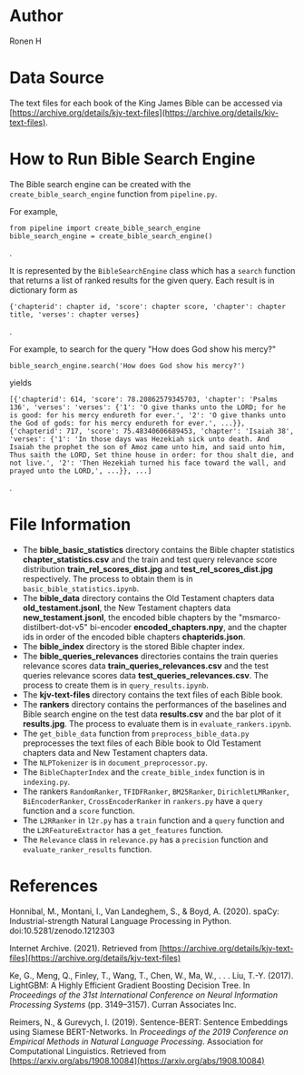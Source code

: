 # Author
Ronen H

# Data Source
The text files for each book of the King James Bible can be accessed via [https://archive.org/details/kjv-text-files](https://archive.org/details/kjv-text-files).

# How to Run Bible Search Engine
The Bible search engine can be created with the `create_bible_search_engine` function from `pipeline.py`.  

For example,
```
from pipeline import create_bible_search_engine
bible_search_engine = create_bible_search_engine()
```
.

It is represented by the `BibleSearchEngine` class which has a `search` function that returns a list of ranked results for the given query. Each result is in dictionary form as
```
{'chapterid': chapter id, 'score': chapter score, 'chapter': chapter title, 'verses': chapter verses}
```
.  

For example, to search for the query "How does God show his mercy?"
```
bible_search_engine.search('How does God show his mercy?')
```
yields
```
[{'chapterid': 614, 'score': 78.20862579345703, 'chapter': 'Psalms 136', 'verses': 'verses': {'1': 'O give thanks unto the LORD; for he is good: for his mercy endureth for ever.', '2': 'O give thanks unto the God of gods: for his mercy endureth for ever.', ...}}, {'chapterid': 717, 'score': 75.48340606689453, 'chapter': 'Isaiah 38', 'verses': {'1': 'In those days was Hezekiah sick unto death. And Isaiah the prophet the son of Amoz came unto him, and said unto him, Thus saith the LORD, Set thine house in order: for thou shalt die, and not live.', '2': 'Then Hezekiah turned his face toward the wall, and prayed unto the LORD,', ...}}, ...]
```
.  

# File Information
- The **bible_basic_statistics** directory contains the Bible chapter statistics **chapter_statistics.csv** and the train and test query relevance score distribution **train_rel_scores_dist.jpg** and **test_rel_scores_dist.jpg** respectively. The process to obtain them is in `basic_bible_statistics.ipynb`.
- The **bible_data** directory contains the Old Testament chapters data **old_testament.jsonl**, the New Testament chapters data **new_testament.jsonl**, the encoded bible chapters by the "msmarco-distilbert-dot-v5" bi-encoder **encoded_chapters.npy**, and the chapter ids in order of the encoded bible chapters **chapterids.json**.
- The **bible_index** directory is the stored Bible chapter index.
- The **bible_queries_relevances** directories contains the train queries relevance scores data **train_queries_relevances.csv** and the test queries relevance scores data **test_queries_relevances.csv**. The process to create them is in `query_results.ipynb`.
- The **kjv-text-files** directory contains the text files of each Bible book.
- The **rankers** directory contains the performances of the baselines and Bible search engine on the test data **results.csv** and the bar plot of it **results.jpg**. The process to evaluate them is in `evaluate_rankers.ipynb`.
- The `get_bible_data` function from `preprocess_bible_data.py` preprocesses the text files of each Bible book to Old Testament chapters data and New Testament chapters data.
- The `NLPTokenizer` is in `document_preprocessor.py`.
- The `BibleChapterIndex` and the `create_bible_index` function is in `indexing.py`.
- The rankers `RandomRanker`, `TFIDFRanker`, `BM25Ranker`, `DirichletLMRanker`, `BiEncoderRanker`, `CrossEncoderRanker` in `rankers.py` have a `query` function and a `score` function.
- The `L2RRanker` in `l2r.py` has a `train` function and a `query` function and the `L2RFeatureExtractor` has a `get_features` function.
- The `Relevance` class in `relevance.py` has a `precision` function and `evaluate_ranker_results` function.

# References
Honnibal, M., Montani, I., Van Landeghem, S., & Boyd, A. (2020). spaCy: Industrial-strength Natural Language Processing in Python. doi:10.5281/zenodo.1212303  

Internet Archive. (2021). Retrieved from [https://archive.org/details/kjv-text-files](https://archive.org/details/kjv-text-files)  

Ke, G., Meng, Q., Finley, T., Wang, T., Chen, W., Ma, W., . . . Liu, T.-Y. (2017). LightGBM: A Highly Efficient Gradient Boosting Decision Tree. In *Proceedings of the 31st International Conference on Neural Information Processing Systems* (pp. 3149–3157). Curran Associates Inc.  

Reimers, N., & Gurevych, I. (2019). Sentence-BERT: Sentence Embeddings using Siamese BERT-Networks. In *Proceedings of the 2019 Conference on Empirical Methods in Natural Language Processing*. Association for Computational Linguistics. Retrieved from [https://arxiv.org/abs/1908.10084](https://arxiv.org/abs/1908.10084)
